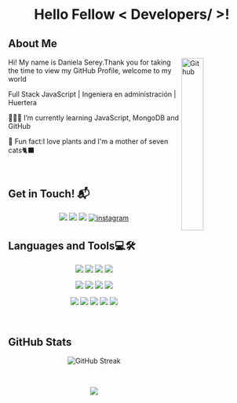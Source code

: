 <h1 align="center"> Hello Fellow < Developers/ >!</h1>
<h2> About Me </h2>
<img width="30%" align="right" alt="Github" src= "https://media.giphy.com/media/v1.Y2lkPTc5MGI3NjExbWNrOHV1NnJldHF4YzljeTh3NDdkYTVjbzlvdTZyNjkzbzdqZGdrNiZlcD12MV9pbnRlcm5hbF9naWZfYnlfaWQmY3Q9cw/ZvdMvotcDUKTrBI2w5/giphy.gif"/> 
<div><p>Hi! My name is Daniela Serey.Thank you for taking the time to view my GitHub Profile, welcome to my world</p>
<p> Full Stack JavaScript | Ingeniera en administración | Huertera</p>

👩🏼‍💻 I’m currently learning JavaScript, MongoDB and GitHub
  
🌱 Fun fact:I love plants and I'm a mother of seven cats🐈‍⬛

<br>
<h2>Get in Touch! 📬</h2>
<p align="center">
<a target="_blank" href="https://www.linkedin.com/in/dserey/"><img src="https://img.shields.io/badge/-LinkedIn-000000?style=for-the-badge&logo=Linkedin&logoColor=white"></img></a>
<a target="_blank" href="mailto:dsereycamus@gmail.com"
><img src="https://img.shields.io/badge/-Gmail-000000?style=for-the-badge&logo=gmail&logoColor=white"></img></a>
<a target="_blank" href="https://github.com/dsereycamus"
><img src="https://img.shields.io/badge/-GitHub-000000?style=for-the-badge&logo=Github&logoColor=white"></img></a>
  <a href="https://instagram.com/dnla_sry" target="_blank">
<img src=https://img.shields.io/badge/Instagram-000000?style=for-the-badge&logo=instagram&logoColor=white alt=instagram style="margin-bottom: 5px;" />
</a>
</p>

<h2>Languages and Tools💻🛠</h2>
<p align="center">
<a target="_blank" href="https://github.com/dsereycamus"><img src="https://img.shields.io/badge/-HTML-000000?style=for-the-badge&logo=HTML5&logoColor=E34F26"></img></a>
<img src="https://img.shields.io/badge/-CSS-000000?style=for-the-badge&logo=CSS3&logoColor=1572B6"></img>
<img src="https://img.shields.io/badge/-Bootstrap-000000?style=for-the-badge&logo=bootstrap&logoColor=7952B3"></img>
<img src="https://img.shields.io/badge/-JavaScript-000000?style=for-the-badge&logo=JavaScript&logoColor=F7DF1E"></img>
</p>
<p align="center">
<img src="https://img.shields.io/badge/-MongoDB-000000?style=for-the-badge&logo=MongoDB&logoColor=47A248"></img>
<img src="https://img.shields.io/badge/-ExpressJS-000000?style=for-the-badge&logo=Express&logoColor=white"></img>
<img src="https://img.shields.io/badge/-React-000000?style=for-the-badge&logo=React&logoColor=61DAFB"></img>
<img src="https://img.shields.io/badge/-Node.js-000000?style=for-the-badge&logo=node.js&logoColor=339933"></img>
</p>
<p align="center">
<img src="https://img.shields.io/badge/-Git-000000?style=for-the-badge&logo=Git&logoColor=F05032"></img>
<img src="https://img.shields.io/badge/-Postman-000000?style=for-the-badge&logo=Postman&logoColor=FF6C37"></img>
<img src="https://img.shields.io/badge/-Jira-000000?style=for-the-badge&logo=jira&logoColor=0052CC"></img>
<img src="https://img.shields.io/badge/-Miro-000000?style=for-the-badge&logo=miro&logoColor=white"></img>
<img src="https://img.shields.io/badge/Visual%20Studio%20Code-000000.svg?style=for-the-badge&logo=visual-studio-code&logoColor=007ACC""></img>
</p>
<br>

<h2>GitHub Stats</h2>
<p align="center"><img src="https://github-readme-streak-stats.herokuapp.com?user=dsereycamus&theme=transparent" alt="GitHub Streak" /></p>
&nbsp;<p align="center"><img src="https://github-readme-stats.vercel.app/api?username=dsereycamus&show_icons=true&theme=light&locale=en&rank_icon=github"/></p>

<!--   
<a href="mailto:dsereycamus@gmail.com"><img src="https://img.shields.io/badge/-dsereycamus@gmail.com-D14836?style=for-the-badge&logo=Gmail&logoColor=white"/></a>
**Github Stats:**
<p>
 <img src="https://github-readme-stats.vercel.app/api/top-langs/?username=dsereycamus&count_private=true&theme=ligth">
 <p align="center">
  <a href="https://github.com/DenverCoder1/readme-typing-svg"><img src="https://readme-typing-svg.herokuapp.com?font=Time+New+Roman&color=cyan&size=25&center=true&vCenter=true&width=600&height=100&lines=Welcome+to+my+Github+profile;Full+Stack+Developer;Love+to+learn+new+stuffs..<3"></a>
</p>
</p>-->
   

